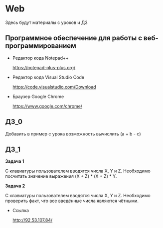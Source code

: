 # Web

Здесь будут материалы с уроков и ДЗ

## Программное обеспечение для работы с веб-программированием

* Редактор кода Notepad++

   https://notepad-plus-plus.org/
   
* Редактор кода Visual Studio Code
   
   https://code.visualstudio.com/Download
  
* Браузер Google Chrome

   https://www.google.com/chrome/

## ДЗ_0

Добавить в пример с урока возможность вычислить (a + b - c)

## ДЗ_1

**Задача 1**

С клавиатуры пользователем вводятся числа X, Y и Z.
Необходимо посчитать значение выражения (X + Z) * (X + Z) * Y.

**Задача 2**

С клавиатуры пользователем вводятся числа X, Y и Z.
Необходимо проверить факт, что все введённые числа являются чётными.


* Ссылка

   http://92.53.107.84/
   
